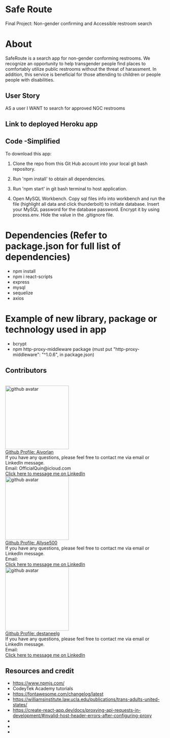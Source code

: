 # Safe Route
Final Project: Non-gender confirming and Accessible restroom search

# About

SafeRoute is a search app for non-gender conforming restrooms. We recognize an opportunity to help transgender people find places to comfortably utilize public restrooms without the threat of harassment. In addition, this service is beneficial for those attending to children or people people with disabilities.

## User Story 
AS a user
I WANT to search for approved NGC restrooms 

## Link to deployed Heroku app 

## Code -Simplified
To download this app:

1. Clone the repo from this Git Hub account into your local git bash repository.

2. Run 'npm install' to obtain all dependencies.

3. Run 'npm start' in git bash terminal to host application.

4. Open MySQL Workbench. Copy sql files info into workbench and run the file
(highlight all data and click thunderbolt) to initiate database. Insert your 
MySQL password for the database password. Encrypt it by using process.env.
Hide the value in the .gitignore file.

# Dependencies (Refer to package.json for full list of dependencies)
* npm install 
* npm i react-scripts
* express
* mysql
* sequelize 
* axios 

# Example of new library, package or technology used in app
* bcrypt 
* npm http-proxy-middleware package (must put 
    "http-proxy-middleware": "^1.0.6", in package.json)

## Contributors 
<br>
<img src='https://avatars3.githubusercontent.com/u/65247434?v=4' height='200px' alt='github avatar'>
<br>
<a href='https://github.com/Aivorlan'>Github Profile: Aivorlan</a>
<br>
If you have any questions, please feel free to contact me via email or LinkedIn message.
<br>
Email: OfficialQuin@icloud.com
<br>
<a href='https://www.linkedin.com/in/quinton-bryant-485a121a7'>Click here to message me on LinkedIn</a>


<br>
<img src='https://avatars1.githubusercontent.com/u/67211677?s=400&u=9006c3024307cea89449bf62790066397d1fb49d&v=4' height='200px' alt='github avatar'>
<br>
<a href='https://github.com/Allyse500'>Github Profile: Allyse500</a>
<br>
If you have any questions, please feel free to contact me via email or LinkedIn message.
<br>
Email: 
<br>
<a href=''>Click here to message me on LinkedIn</a>




<br>
<img src='https://avatars0.githubusercontent.com/u/65136924?s=400&u=f02213a3ea2e41c7b8d0d4cbc1c107ba358c3064&v=4' height='200px' alt='github avatar'>
<br>
<a href='https://github.com/destaneelg'>Github Profile: destaneelg</a>
<br>
If you have any questions, please feel free to contact me via email or LinkedIn message.
<br>
Email: 
<br>
<a href=''>Click here to message me on LinkedIn</a>



## Resources and credit 
* https://www.npmjs.com/
* CodeyTek Academy tutorials 
* https://fontawesome.com/changelog/latest
* https://williamsinstitute.law.ucla.edu/publications/trans-adults-united-states/ 
* https://create-react-app.dev/docs/proxying-api-requests-in-development/#invalid-host-header-errors-after-configuring-proxy
*
*
*
